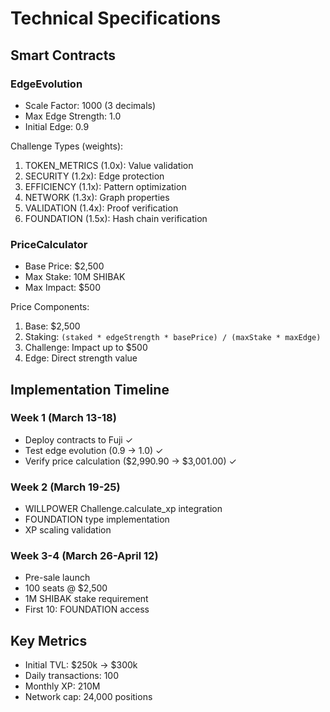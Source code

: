 # Technical Specifications

## Smart Contracts

### EdgeEvolution
- Scale Factor: 1000 (3 decimals)
- Max Edge Strength: 1.0
- Initial Edge: 0.9

Challenge Types (weights):
1. TOKEN_METRICS (1.0x): Value validation
2. SECURITY (1.2x): Edge protection
3. EFFICIENCY (1.1x): Pattern optimization
4. NETWORK (1.3x): Graph properties
5. VALIDATION (1.4x): Proof verification
6. FOUNDATION (1.5x): Hash chain verification

### PriceCalculator
- Base Price: $2,500
- Max Stake: 10M SHIBAK
- Max Impact: $500

Price Components:
1. Base: $2,500
2. Staking: `(staked * edgeStrength * basePrice) / (maxStake * maxEdge)`
3. Challenge: Impact up to $500
4. Edge: Direct strength value

## Implementation Timeline

### Week 1 (March 13-18)
- Deploy contracts to Fuji ✓
- Test edge evolution (0.9 → 1.0) ✓
- Verify price calculation ($2,990.90 → $3,001.00) ✓

### Week 2 (March 19-25)
- WILLPOWER Challenge.calculate_xp integration
- FOUNDATION type implementation
- XP scaling validation

### Week 3-4 (March 26-April 12)
- Pre-sale launch
- 100 seats @ $2,500
- 1M SHIBAK stake requirement
- First 10: FOUNDATION access

## Key Metrics
- Initial TVL: $250k → $300k
- Daily transactions: 100
- Monthly XP: 210M
- Network cap: 24,000 positions
